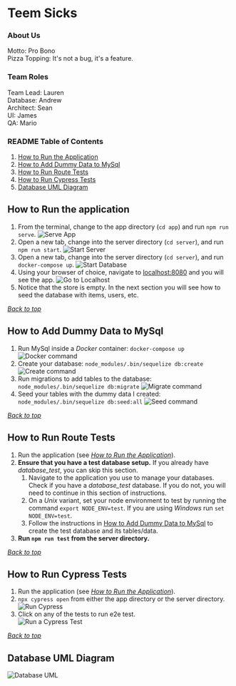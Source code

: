 
# Teem Sicks

### About Us
Motto: Pro Bono   
Pizza Topping: It's not a bug, it's a feature.

### Team Roles
Team Lead: Lauren  
Database: Andrew  
Architect: Sean  
UI: James  
QA: Mario  

### README Table of Contents
1. [How to Run the Application](#how-to-run-the-application)
2. [How to Add Dummy Data to MySql](#how-to-add-dummy-data-to-mysql)
3. [How to Run Route Tests](#how-to-run-route-tests)
4. [How to Run Cypress Tests](#how-to-run-cypress-tests)
5. [Database UML Diagram](#database-uml-diagram)

## How to Run the application
1. From the terminal, change to the app directory (`cd app`) and run `npm run serve`.
![Serve App](/gifs/serve_app.gif)
2. Open a new tab, change into the server directory (`cd server`), and run `npm run start`.
![Start Server](/gifs/start_server.gif)
3. Open a new tab, change into the server directory (`cd server`), and run `docker-compose up`.
![Start Database](/gifs/docker_compose.gif)
4. Using your browser of choice, navigate to [localhost:8080](http://localhost:8080) and you will see the app.
![Go to Localhost](/gifs/navigate_to_localhost.gif)
5. Notice that the store is empty. In the next section you will see how to seed the database with items, users, etc.

*[Back to top](#teem-sicks)*

## How to Add Dummy Data to MySql
1. Run MySql inside a *Docker* container: `docker-compose up`
![Docker command](/gifs/compose.gif)
2. Create your database: `node_modules/.bin/sequelize db:create`
![Create command](/gifs/create.gif)
3. Run migrations to add tables to the database: `node_modules/.bin/sequelize db:migrate`
![Migrate command](/gifs/migrate.gif)
4. Seed your tables with the dummy data I created: `node_modules/.bin/sequelize db:seed:all`
![Seed command](/gifs/seed.gif)   

*[Back to top](#teem-sicks)*

## How to Run Route Tests
1. Run the application (see *[How to Run the Application](#how-to-run-the-application)*).
2. **Ensure that you have a test database setup.** If you already have *database_test*, you can skip this section.
   1. Navigate to the application you use to manage your databases. Check if you have a *database_test* database. If you do not, you will need to continue in this section of instructions.
   2. On a *Unix* variant, set your node environment to test by running the command `export NODE_ENV=test`. If you are using *Windows* run `set NODE_ENV=test`.
   3. Follow the instructions in [How to Add Dummy Data to MySql](#how-to-add-dummy-data-to-mySql) to create the test database and its tables/data.
3. **Run `npm run test` from the server directory.**   

*[Back to top](#teem-sicks)*

## How to Run Cypress Tests
  1. Run the application (see *[How to Run the Application](#how-to-run-the-application)*).   
  2. `npx cypress open` from either the app directory or the server directory.
  ![Run Cypress](/gifs/run_cypress.gif)   
  3.  Click on any of the tests to run e2e test.   
  ![Run a Cypress Test](/gifs/run_a_cypress_test.gif)   


*[Back to top](#teem-sicks)*

## Database UML Diagram
![Database UML](/foxycle_database.png)
